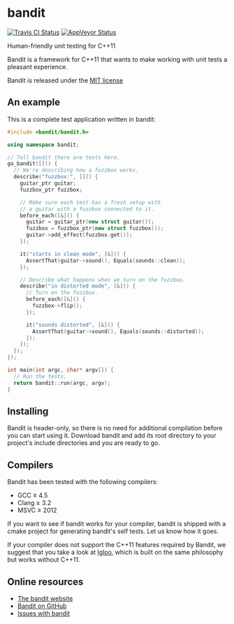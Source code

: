 bandit
======
[![Travis CI Status](https://travis-ci.org/banditcpp/bandit.svg?branch=master)](https://travis-ci.org/banditcpp/bandit)
[![AppVeyor Status](https://ci.appveyor.com/api/projects/status/github/banditcpp/bandit?branch=master&svg=true)](https://ci.appveyor.com/project/banditcpp/bandit)

Human-friendly unit testing for C++11

Bandit is a framework for C++11 that wants to make working with unit tests a
pleasant experience.

Bandit is released under the [MIT license](LICENSE.txt)

## An example

This is a complete test application written in bandit:

```c++
#include <bandit/bandit.h>

using namespace bandit;

// Tell bandit there are tests here.
go_bandit([]() {
  // We're describing how a fuzzbox works.
  describe("fuzzbox:", []() {
    guitar_ptr guitar;
    fuzzbox_ptr fuzzbox;

    // Make sure each test has a fresh setup with
    // a guitar with a fuzzbox connected to it.
    before_each([&]() {
      guitar = guitar_ptr(new struct guitar());
      fuzzbox = fuzzbox_ptr(new struct fuzzbox());
      guitar->add_effect(fuzzbox.get());
    });

    it("starts in clean mode", [&]() {
      AssertThat(guitar->sound(), Equals(sounds::clean));
    });

    // Describe what happens when we turn on the fuzzbox.
    describe("in distorted mode", [&]() {
      // Turn on the fuzzbox.
      before_each([&]() {
        fuzzbox->flip();
      });

      it("sounds distorted", [&]() {
        AssertThat(guitar->sound(), Equals(sounds::distorted));
      });
    });
  });
});

int main(int argc, char* argv[]) {
  // Run the tests.
  return bandit::run(argc, argv);
}
```

## Installing

Bandit is header-only, so there is no need for additional compilation before you
can start using it. Download bandit and add its root directory to your project's
include directories and you are ready to go.

## Compilers

Bandit has been tested with the following compilers:

 * GCC ≥ 4.5
 * Clang ≥ 3.2
 * MSVC ≥ 2012

If you want to see if bandit works for your compiler, bandit is shipped with a
cmake project for generating bandit's self tests. Let us know how it goes.

If your compiler does not support the C++11 features required by Bandit, we
suggest that you take a look at [Igloo](http://igloo-testing.org), which is
built on the same philosophy but works without C++11.

## Online resources

 * [The bandit website](//banditcpp.org)
 * [Bandit on GitHub](//github.com/banditcpp/bandit)
 * [Issues with bandit](//github.com/banditcpp/bandit/issues?state=open)
